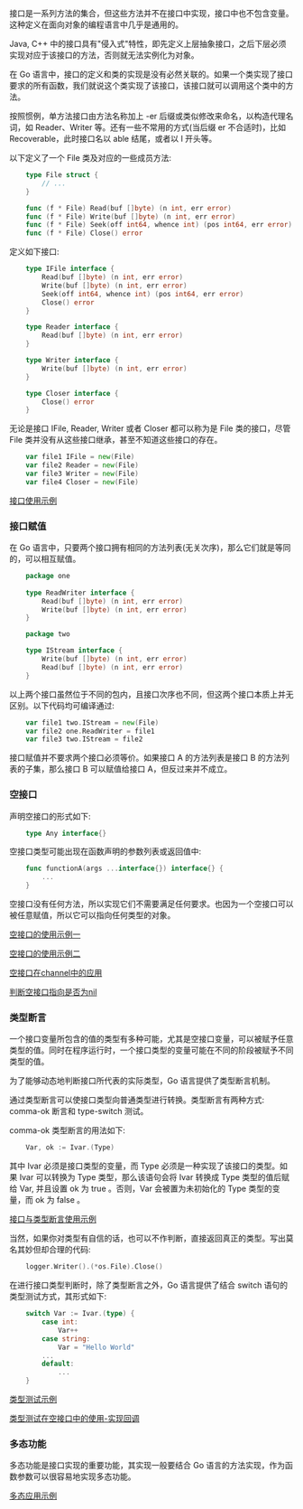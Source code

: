 
接口是一系列方法的集合，但这些方法并不在接口中实现，接口中也不包含变量。这种定义在面向对象的编程语言中几乎是通用的。

Java, C++ 中的接口具有"侵入式"特性，即先定义上层抽象接口，之后下层必须实现对应于该接口的方法，否则就无法实例化为对象。

在 Go 语言中，接口的定义和类的实现是没有必然关联的。如果一个类实现了接口要求的所有函数，我们就说这个类实现了该接口，该接口就可以调用这个类中的方法。

按照惯例，单方法接口由方法名称加上 -er 后缀或类似修改来命名，以构造代理名词，如 Reader、Writer 等。还有一些不常用的方式(当后缀 er 不合适时)，比如 Recoverable，此时接口名以 able 结尾，或者以 I 开头等。

以下定义了一个 File 类及对应的一些成员方法:
```go
    type File struct {
        // ...
    }

    func (f * File) Read(buf []byte) (n int, err error)
    func (f * File) Write(buf []byte) (n int, err error)
    func (f * File) Seek(off int64, whence int) (pos int64, err error)
    func (f * File) Close() error
```

定义如下接口:
```go
    type IFile interface {
        Read(buf []byte) (n int, err error)
        Write(buf []byte) (n int, err error)
        Seek(off int64, whence int) (pos int64, err error)
        Close() error
    }

    type Reader interface {
        Read(buf []byte) (n int, err error)
    }

    type Writer interface {
        Write(buf []byte) (n int, err error)
    }

    type Closer interface {
        Close() error
    }
```
无论是接口 IFile, Reader, Writer 或者 Closer 都可以称为是 File 类的接口，尽管 File 类并没有从这些接口继承，甚至不知道这些接口的存在。
```go
    var file1 IFile = new(File)
    var file2 Reader = new(File)
    var file3 Writer = new(File)
    var file4 Closer = new(File)
```

[接口使用示例](t/05_interface_use.go)


### 接口赋值

在 Go 语言中，只要两个接口拥有相同的方法列表(无关次序)，那么它们就是等同的，可以相互赋值。

```go
    package one
    
    type ReadWriter interface {
        Read(buf []byte) (n int, err error)
        Write(buf []byte) (n int, err error)
    }

    package two

    type IStream interface {
        Write(buf []byte) (n int, err error)
        Read(buf []byte) (n int, err error)
    }
```
以上两个接口虽然位于不同的包内，且接口次序也不同，但这两个接口本质上并无区别。以下代码均可编译通过:
```go
    var file1 two.IStream = new(File)
    var file2 one.ReadWriter = file1
    var file3 two.IStream = file2
```

接口赋值并不要求两个接口必须等价。如果接口 A 的方法列表是接口 B 的方法列表的子集，那么接口 B 可以赋值给接口 A，但反过来并不成立。


### 空接口

声明空接口的形式如下:
```go
    type Any interface{}
```

空接口类型可能出现在函数声明的参数列表或返回值中:
```go
    func functionA(args ...interface{}) interface{} {
        ...
    }
```
空接口没有任何方法，所以实现它们不需要满足任何要求。也因为一个空接口可以被任意赋值，所以它可以指向任何类型的对象。

[空接口的使用示例一](t/05_interface_any_1.go)

[空接口的使用示例二](t/05_interface_any_2.go)

[空接口在channel中的应用](t/05_interface_msg.go)

[判断空接口指向是否为nil](t/05_interface_is_nil.go)


### 类型断言

一个接口变量所包含的值的类型有多种可能，尤其是空接口变量，可以被赋予任意类型的值。同时在程序运行时，一个接口类型的变量可能在不同的阶段被赋予不同类型的值。

为了能够动态地判断接口所代表的实际类型，Go 语言提供了类型断言机制。

通过类型断言可以使接口类型向普通类型进行转换。类型断言有两种方式: comma-ok 断言和 type-switch 测试。

comma-ok 类型断言的用法如下:
```go
    Var, ok := Ivar.(Type)
```
其中 Ivar 必须是接口类型的变量，而 Type 必须是一种实现了该接口的类型。如果 Ivar 可以转换为 Type 类型，那么该语句会将 Ivar 转换成 Type 类型的值后赋给 Var, 并且设置 ok 为 true 。否则，Var 会被置为未初始化的 Type 类型的变量，而 ok 为 false 。

[接口与类型断言使用示例](t/05_interface_type_assert.go)

当然，如果你对类型有自信的话，也可以不作判断，直接返回真正的类型。写出莫名其妙但却合理的代码:
```go
    logger.Writer().(*os.File).Close()
```

在进行接口类型判断时，除了类型断言之外，Go 语言提供了结合 switch 语句的类型测试方式，其形式如下:
```go
    switch Var := Ivar.(type) {
        case int:
            Var++
        case string:
            Var = "Hello World"
        ...
        default:
            ...
    }
```

[类型测试示例](t/05_interface_type_switch.go)

[类型测试在空接口中的使用-实现回调](t/05_interface_callback.go)


### 多态功能

多态功能是接口实现的重要功能，其实现一般要结合 Go 语言的方法实现，作为函数参数可以很容易地实现多态功能。

[多态应用示例](t/05_interface_dt.go)
